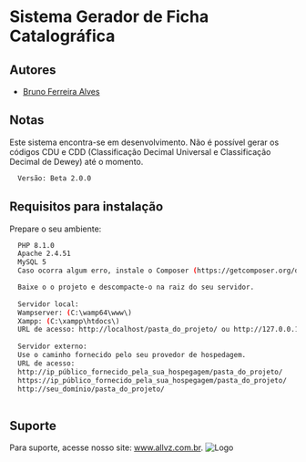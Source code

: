
# Sistema Gerador de Ficha Catalográfica

## Autores

- [Bruno Ferreira Alves](https://www.instagram.com/allvz.com.br)


## Notas

Este sistema encontra-se em desenvolvimento.
Não é possível gerar os códigos CDU e CDD (Classificação Decimal Universal e Classificação Decimal de Dewey) até o momento.
```bash
  Versão: Beta 2.0.0
  ```
## Requisitos para instalação

Prepare o seu ambiente:

```bash
  PHP 8.1.0
  Apache 2.4.51
  MySQL 5
  Caso ocorra algum erro, instale o Composer (https://getcomposer.org/download/)
  ```
```bash
  Baixe o o projeto e descompacte-o na raiz do seu servidor.
  
  Servidor local:
  Wampserver: (C:\wamp64\www\)
  Xampp: (C:\xampp\htdocs\)
  URL de acesso: http://localhost/pasta_do_projeto/ ou http://127.0.0.1/pasta_do_projeto/
  
  Servidor externo:
  Use o caminho fornecido pelo seu provedor de hospedagem.
  URL de acesso: 
  http://ip_público_fornecido_pela_sua_hospegagem/pasta_do_projeto/
  https://ip_público_fornecido_pela_sua_hospegagem/pasta_do_projeto/
  http://seu_domínio/pasta_do_projeto/
  
  ```


## Suporte

Para suporte, acesse nosso site: www.allvz.com.br.
![Logo](https://mlylieef0rfn.i.optimole.com/cb:QA4T.1ae74/w:auto/h:50/q:mauto/f:avif/https://allvz.com.br/wp-content/uploads/2022/10/logo-common-1.webp)